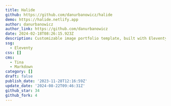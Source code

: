 ```yaml
---
title: Halide
github: https://github.com/danurbanowicz/halide
demo: https://halide.netlify.app
author: danurbanowicz
author_link: https://github.com/danurbanowicz
date: 2024-02-18T08:26:15.923Z
description: Customizable image portfolio template, built with Eleventy and Tina CMS
ssg:
  - Eleventy
css: []
cms:
  - Tina
  - Markdown
category: []
draft: false
publish_date: '2023-11-28T12:16:59Z'
update_date: '2024-08-22T09:46:31Z'
github_star: 34
github_fork: 4
---
```

